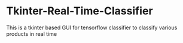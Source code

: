 # Tkinter-Real-Time-Classifier
This is a tkinter based GUI for tensorflow classifier to classify various products in real time

